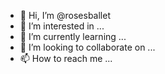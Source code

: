 - 👋 Hi, I’m @rosesballet
- 👀 I’m interested in ...
- 🌱 I’m currently learning ...
- 💞️ I’m looking to collaborate on ...
- 📫 How to reach me ...

<!---
rosesballet/rosesballet is a ✨ special ✨ repository because its `README.md` (this file) appears on your GitHub profile.
You can click the Preview link to take a look at your changes.
--->
